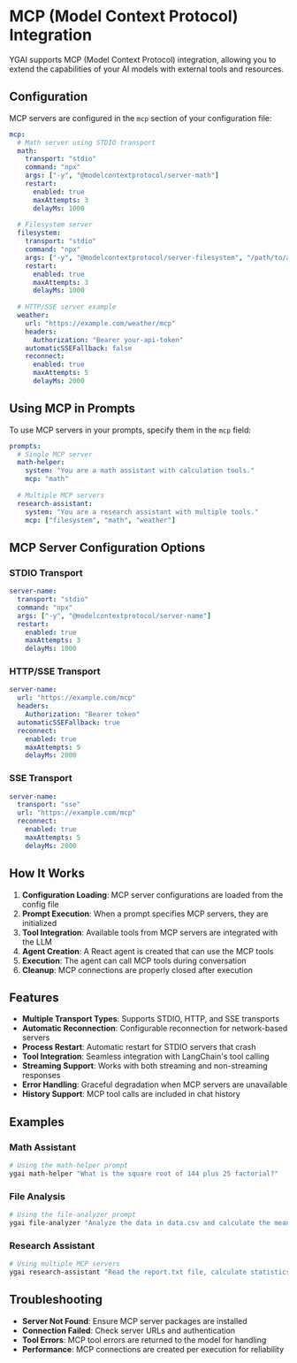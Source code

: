 # MCP (Model Context Protocol) Integration

YGAI supports MCP (Model Context Protocol) integration, allowing you to extend the capabilities of your AI models with external tools and resources.

## Configuration

MCP servers are configured in the `mcp` section of your configuration file:

```yaml
mcp:
  # Math server using STDIO transport
  math:
    transport: "stdio"
    command: "npx"
    args: ["-y", "@modelcontextprotocol/server-math"]
    restart:
      enabled: true
      maxAttempts: 3
      delayMs: 1000
  
  # Filesystem server
  filesystem:
    transport: "stdio"
    command: "npx"
    args: ["-y", "@modelcontextprotocol/server-filesystem", "/path/to/allowed/directory"]
    restart:
      enabled: true
      maxAttempts: 3
      delayMs: 1000
  
  # HTTP/SSE server example
  weather:
    url: "https://example.com/weather/mcp"
    headers:
      Authorization: "Bearer your-api-token"
    automaticSSEFallback: false
    reconnect:
      enabled: true
      maxAttempts: 5
      delayMs: 2000
```

## Using MCP in Prompts

To use MCP servers in your prompts, specify them in the `mcp` field:

```yaml
prompts:
  # Single MCP server
  math-helper:
    system: "You are a math assistant with calculation tools."
    mcp: "math"
  
  # Multiple MCP servers
  research-assistant:
    system: "You are a research assistant with multiple tools."
    mcp: ["filesystem", "math", "weather"]
```

## MCP Server Configuration Options

### STDIO Transport
```yaml
server-name:
  transport: "stdio"
  command: "npx"
  args: ["-y", "@modelcontextprotocol/server-name"]
  restart:
    enabled: true
    maxAttempts: 3
    delayMs: 1000
```

### HTTP/SSE Transport
```yaml
server-name:
  url: "https://example.com/mcp"
  headers:
    Authorization: "Bearer token"
  automaticSSEFallback: true
  reconnect:
    enabled: true
    maxAttempts: 5
    delayMs: 2000
```

### SSE Transport
```yaml
server-name:
  transport: "sse"
  url: "https://example.com/mcp"
  reconnect:
    enabled: true
    maxAttempts: 5
    delayMs: 2000
```

## How It Works

1. **Configuration Loading**: MCP server configurations are loaded from the config file
2. **Prompt Execution**: When a prompt specifies MCP servers, they are initialized
3. **Tool Integration**: Available tools from MCP servers are integrated with the LLM
4. **Agent Creation**: A React agent is created that can use the MCP tools
5. **Execution**: The agent can call MCP tools during conversation
6. **Cleanup**: MCP connections are properly closed after execution

## Features

- **Multiple Transport Types**: Supports STDIO, HTTP, and SSE transports
- **Automatic Reconnection**: Configurable reconnection for network-based servers
- **Process Restart**: Automatic restart for STDIO servers that crash
- **Tool Integration**: Seamless integration with LangChain's tool calling
- **Streaming Support**: Works with both streaming and non-streaming responses
- **Error Handling**: Graceful degradation when MCP servers are unavailable
- **History Support**: MCP tool calls are included in chat history

## Examples

### Math Assistant
```bash
# Using the math-helper prompt
ygai math-helper "What is the square root of 144 plus 25 factorial?"
```

### File Analysis
```bash
# Using the file-analyzer prompt
ygai file-analyzer "Analyze the data in data.csv and calculate the mean"
```

### Research Assistant
```bash
# Using multiple MCP servers
ygai research-assistant "Read the report.txt file, calculate statistics, and check the weather"
```

## Troubleshooting

- **Server Not Found**: Ensure MCP server packages are installed
- **Connection Failed**: Check server URLs and authentication
- **Tool Errors**: MCP tool errors are returned to the model for handling
- **Performance**: MCP connections are created per execution for reliability
